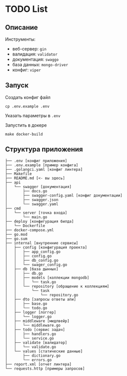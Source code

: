 # TODO List

## Описание

Инструменты:

- веб-сервер: `gin`
- валидация: `validator`
- документация: `swaggo`
- база данных: `mongo-driver`
- конфиг: `viper`

## Запуск

Создать конфиг файл

```shell
cp .env.example .env
```

Указать параметры в `.env`

Запустить в докере

```shell
make docker-build
```

## Структура приложения

```text
├── .env [конфиг приложения]
├── .env.example [пример конфига]
├── .golangci.yaml [конфиг линтера]
├── Makefile
├── README.md [<- вы здесь]
├── api
│   └── swagger [документация]
│       ├── docs.go
│       ├── swagger-config.yaml [конфиг документации]
│       ├── swagger.json
│       └── swagger.yaml
├── cmd
│   └── server [точка входа]
│       └── main.go
├── deploy [конфигурация билда]
│   └── Dockerfile
├── docker-compose.yml
├── go.mod
├── go.sum
├── internal [внутренние сервисы]
│   ├── config [конфигурация проекта]
│   │   ├── app_config.go
│   │   ├── config.go
│   │   ├── db_config.go
│   │   └── swager_config.go
│   ├── db [база дынных]
│   │   ├── db.go
│   │   ├── models [коллекции mongodb]
│   │   │   └── task.go
│   │   └── repository [обращение к коллекциям]
│   │       └── task
│   │           └── repository.go
│   ├── dto [запросы ответы апи]
│   │   ├── base.go
│   │   └── todo.go
│   ├── logger [логгер]
│   │   └── logger.go
│   ├── middleware [мидлвейр]
│   │   └── middleware.go
│   ├── todo [сервис задач]
│   │   ├── handlers.go
│   │   └── service.go
│   ├── validate [валидатор]
│   │   └── validate.go
│   └── values [статические данные]
│       ├── dictionary.go
│       └── errors.go
├── report.xml [отчет линтера]
└── requests.http [примеры запросов]
```